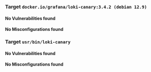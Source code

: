 
<h3>Target <code>docker.io/grafana/loki-canary:3.4.2 (debian 12.9)</code></h3>
<h4>No Vulnerabilities found</h4>
<h4>No Misconfigurations found</h4>
<h3>Target <code>usr/bin/loki-canary</code></h3>
<h4>No Vulnerabilities found</h4>
<h4>No Misconfigurations found</h4>
